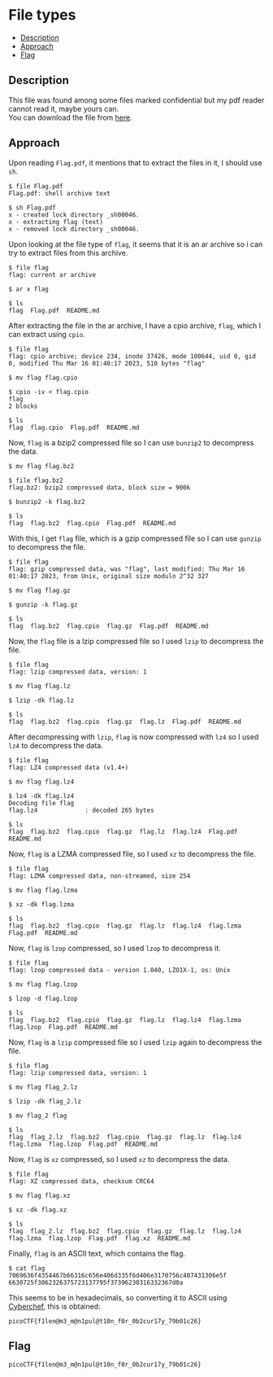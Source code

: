 # File types

- [Description](#description)
- [Approach](#approach)
- [Flag](#flag)

## Description

This file was found among some files marked confidential but my pdf reader cannot read it, maybe yours can. <br>
You can download the file from [here](https://artifacts.picoctf.net/c/81/Flag.pdf).

## Approach

Upon reading `Flag.pdf`, it mentions that to extract the files in it, I should use `sh`.

```
$ file Flag.pdf
Flag.pdf: shell archive text

$ sh Flag.pdf
x - created lock directory _sh00046.
x - extracting flag (text)
x - removed lock directory _sh00046.
```

Upon looking at the file type of `flag`, it seems that it is an ar archive so i can try to extract files from this archive.

```
$ file flag
flag: current ar archive

$ ar x flag

$ ls
flag  Flag.pdf  README.md
```

After extracting the file in the ar archive, I have a cpio archive, `flag`, which I can extract using `cpio`.

```
$ file flag
flag: cpio archive; device 234, inode 37426, mode 100644, uid 0, gid 0, modified Thu Mar 16 01:40:17 2023, 510 bytes "flag"

$ mv flag flag.cpio

$ cpio -iv < flag.cpio
flag
2 blocks

$ ls
flag  flag.cpio  Flag.pdf  README.md
```

Now, `flag` is a bzip2 compressed file so I can use `bunzip2` to decompress the data.

```
$ mv flag flag.bz2

$ file flag.bz2
flag.bz2: bzip2 compressed data, block size = 900k

$ bunzip2 -k flag.bz2

$ ls
flag  flag.bz2  flag.cpio  Flag.pdf  README.md
```

With this, I get `flag` file, which is a gzip compressed file so I can use `gunzip` to decompress the file.

```
$ file flag
flag: gzip compressed data, was "flag", last modified: Thu Mar 16 01:40:17 2023, from Unix, original size modulo 2^32 327

$ mv flag flag.gz

$ gunzip -k flag.gz

$ ls
flag  flag.bz2  flag.cpio  flag.gz  Flag.pdf  README.md
```

Now, the `flag` file is a lzip compressed file so I used `lzip` to decompress the file.

```
$ file flag
flag: lzip compressed data, version: 1

$ mv flag flag.lz

$ lzip -dk flag.lz

$ ls
flag  flag.bz2  flag.cpio  flag.gz  flag.lz  Flag.pdf  README.md
```

After decompressing with `lzip`, `flag` is now compressed with `lz4` so I used `lz4` to decompress the data.

```
$ file flag
flag: LZ4 compressed data (v1.4+)

$ mv flag flag.lz4

$ lz4 -dk flag.lz4
Decoding file flag
flag.lz4             : decoded 265 bytes

$ ls
flag  flag.bz2  flag.cpio  flag.gz  flag.lz  flag.lz4  Flag.pdf  README.md
```

Now, `flag` is a LZMA compressed file, so I used `xz` to decompress the file.

```
$ file flag
flag: LZMA compressed data, non-streamed, size 254

$ mv flag flag.lzma

$ xz -dk flag.lzma

$ ls
flag  flag.bz2  flag.cpio  flag.gz  flag.lz  flag.lz4  flag.lzma  Flag.pdf  README.md
```

Now, `flag` is `lzop` compressed, so I used `lzop` to decompress it.

```
$ file flag
flag: lzop compressed data - version 1.040, LZO1X-1, os: Unix

$ mv flag flag.lzop

$ lzop -d flag.lzop

$ ls
flag  flag.bz2  flag.cpio  flag.gz  flag.lz  flag.lz4  flag.lzma  flag.lzop  Flag.pdf  README.md
```

Now, `flag` is a `lzip` compressed file so I used `lzip` again to decompress the file.

```
$ file flag
flag: lzip compressed data, version: 1

$ mv flag flag_2.lz

$ lzip -dk flag_2.lz

$ mv flag_2 flag

$ ls
flag  flag_2.lz  flag.bz2  flag.cpio  flag.gz  flag.lz  flag.lz4  flag.lzma  flag.lzop  Flag.pdf  README.md
```

Now, `flag` is `xz` compressed, so I used `xz` to decompress the data.

```
$ file flag
flag: XZ compressed data, checksum CRC64

$ mv flag flag.xz

$ xz -dk flag.xz

$ ls
flag  flag_2.lz  flag.bz2  flag.cpio  flag.gz  flag.lz  flag.lz4  flag.lzma  flag.lzop  Flag.pdf  flag.xz  README.md
```

Finally, `flag` is an ASCII text, which contains the flag.

```
$ cat flag
7069636f4354467b66316c656e406d335f6d406e3170756c407431306e5f
6630725f3062326375723137795f37396230316332367d0a
```

This seems to be in hexadecimals, so converting it to ASCII using [Cyberchef](https://cyberchef.net/#recipe=From_Hex('Auto')&input=NzA2OTYzNmY0MzU0NDY3YjY2MzE2YzY1NmU0MDZkMzM1ZjZkNDA2ZTMxNzA3NTZjNDA3NDMxMzA2ZTVmDQo2NjMwNzI1ZjMwNjIzMjYzNzU3MjMxMzc3OTVmMzczOTYyMzAzMTYzMzIzNjdkMGE&ieol=CRLF), this is obtained:
```
picoCTF{f1len@m3_m@n1pul@t10n_f0r_0b2cur17y_79b01c26}
```

## Flag

`picoCTF{f1len@m3_m@n1pul@t10n_f0r_0b2cur17y_79b01c26}`